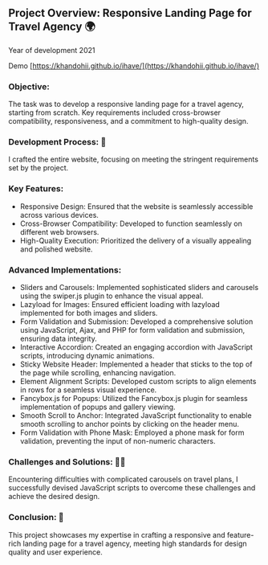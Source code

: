 ## Project Overview: Responsive Landing Page for Travel Agency 🌍

Year of development 2021

Demo  [https://khandohii.github.io/ihave/](https://khandohii.github.io/ihave/)

### Objective:
The task was to develop a responsive landing page for a travel agency, starting from scratch. Key requirements included cross-browser compatibility, responsiveness, and a commitment to high-quality design.

### Development Process: 🚀
I crafted the entire website, focusing on meeting the stringent requirements set by the project.

### Key Features:

* Responsive Design: Ensured that the website is seamlessly accessible across various devices.  
* Cross-Browser Compatibility: Developed to function seamlessly on different web browsers.  
* High-Quality Execution: Prioritized the delivery of a visually appealing and polished website.
  
### Advanced Implementations:

* Sliders and Carousels: Implemented sophisticated sliders and carousels using the swiper.js plugin to enhance the visual appeal.
* Lazyload for Images: Ensured efficient loading with lazyload implemented for both images and sliders.
* Form Validation and Submission: Developed a comprehensive solution using JavaScript, Ajax, and PHP for form validation and submission, ensuring data integrity.
* Interactive Accordion: Created an engaging accordion with JavaScript scripts, introducing dynamic animations.
* Sticky Website Header: Implemented a header that sticks to the top of the page while scrolling, enhancing navigation.
* Element Alignment Scripts: Developed custom scripts to align elements in rows for a seamless visual experience.
* Fancybox.js for Popups: Utilized the Fancybox.js plugin for seamless implementation of popups and gallery viewing.
* Smooth Scroll to Anchor: Integrated JavaScript functionality to enable smooth scrolling to anchor points by clicking on the header menu.
* Form Validation with Phone Mask: Employed a phone mask for form validation, preventing the input of non-numeric characters.

### Challenges and Solutions: 🤔💡
Encountering difficulties with complicated carousels on travel plans, I successfully devised JavaScript scripts to overcome these challenges and achieve the desired design.

### Conclusion: 🏁
This project showcases my expertise in crafting a responsive and feature-rich landing page for a travel agency, meeting high standards for design quality and user experience.
